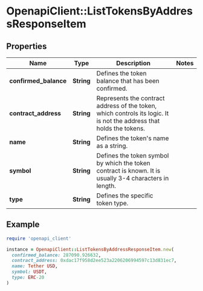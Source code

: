 # OpenapiClient::ListTokensByAddressResponseItem

## Properties

| Name | Type | Description | Notes |
| ---- | ---- | ----------- | ----- |
| **confirmed_balance** | **String** | Defines the token balance that has been confirmed. |  |
| **contract_address** | **String** | Represents the contract address of the token, which controls its logic. It is not the address that holds the tokens. |  |
| **name** | **String** | Defines the token&#39;s name as a string. |  |
| **symbol** | **String** | Defines the token symbol by which the token contract is known. It is usually 3-4 characters in length. |  |
| **type** | **String** | Defines the specific token type. |  |

## Example

```ruby
require 'openapi_client'

instance = OpenapiClient::ListTokensByAddressResponseItem.new(
  confirmed_balance: 287090.926632,
  contract_address: 0xdac17f958d2ee523a2206206994597c13d831ec7,
  name: Tether USD,
  symbol: USDT,
  type: ERC-20
)
```

